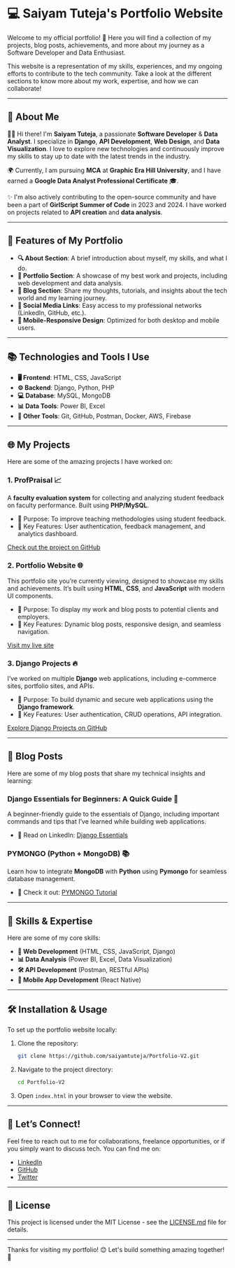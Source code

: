 
# 💻 Saiyam Tuteja's Portfolio Website

Welcome to my official portfolio! 🚀 Here you will find a collection of my projects, blog posts, achievements, and more about my journey as a Software Developer and Data Enthusiast.

This website is a representation of my skills, experiences, and my ongoing efforts to contribute to the tech community. Take a look at the different sections to know more about my work, expertise, and how we can collaborate!

---

## 📌 **About Me**

👨‍💻 Hi there! I'm **Saiyam Tuteja**, a passionate **Software Developer** & **Data Analyst**. I specialize in **Django**, **API Development**, **Web Design**, and **Data Visualization**. I love to explore new technologies and continuously improve my skills to stay up to date with the latest trends in the industry.

🌍 Currently, I am pursuing **MCA** at **Graphic Era Hill University**, and I have earned a **Google Data Analyst Professional Certificate** 🎓.

✨ I'm also actively contributing to the open-source community and have been a part of **GirlScript Summer of Code** in 2023 and 2024. I have worked on projects related to **API creation** and **data analysis**.

---

## 🚀 **Features of My Portfolio**

- **🔍 About Section**: A brief introduction about myself, my skills, and what I do.
- **📂 Portfolio Section**: A showcase of my best work and projects, including web development and data analysis.
- **📖 Blog Section**: Share my thoughts, tutorials, and insights about the tech world and my learning journey.
- **🔗 Social Media Links**: Easy access to my professional networks (LinkedIn, GitHub, etc.).
- **📲 Mobile-Responsive Design**: Optimized for both desktop and mobile users.

---

## 📚 **Technologies and Tools I Use**

- **🖥️ Frontend**: HTML, CSS, JavaScript
- **⚙️ Backend**: Django, Python, PHP
- **💻 Database**: MySQL, MongoDB
- **📊 Data Tools**: Power BI, Excel
- **🔧 Other Tools**: Git, GitHub, Postman, Docker, AWS, Firebase

---

## 🌐 **My Projects**

Here are some of the amazing projects I have worked on:

### 1. **ProfPraisal** 📈
A **faculty evaluation system** for collecting and analyzing student feedback on faculty performance. Built using **PHP/MySQL**.

- 🎯 Purpose: To improve teaching methodologies using student feedback.
- 🚀 Key Features: User authentication, feedback management, and analytics dashboard.

[Check out the project on GitHub](https://github.com/saiyamtuteja/profpraisal)

### 2. **Portfolio Website** 🌐
This portfolio site you’re currently viewing, designed to showcase my skills and achievements. It’s built using **HTML**, **CSS**, and **JavaScript** with modern UI components.

- 🎯 Purpose: To display my work and blog posts to potential clients and employers.
- 🚀 Key Features: Dynamic blog posts, responsive design, and seamless navigation.

[Visit my live site](https://saiyamtuteja.com)

### 3. **Django Projects** 🔥
I’ve worked on multiple **Django** web applications, including e-commerce sites, portfolio sites, and APIs.

- 🎯 Purpose: To build dynamic and secure web applications using the **Django framework**.
- 🚀 Key Features: User authentication, CRUD operations, API integration.

[Explore Django Projects on GitHub](https://github.com/saiyamtuteja/django-projects)

---

## 📝 **Blog Posts**

Here are some of my blog posts that share my technical insights and learning:

### **Django Essentials for Beginners: A Quick Guide 🚀**
A beginner-friendly guide to the essentials of Django, including important commands and tips that I’ve learned while building web applications.

- 📝 Read on LinkedIn: [Django Essentials](https://www.linkedin.com)

### **PYMONGO (Python + MongoDB) 📚**
Learn how to integrate **MongoDB** with **Python** using **Pymongo** for seamless database management.

- 📝 Check it out: [PYMONGO Tutorial](https://www.linkedin.com)

---

## 🎯 **Skills & Expertise**

Here are some of my core skills:

- **🔧 Web Development** (HTML, CSS, JavaScript, Django)
- **📊 Data Analysis** (Power BI, Excel, Data Visualization)
- **🛠️ API Development** (Postman, RESTful APIs)
- **📱 Mobile App Development** (React Native)

---

## 🛠️ **Installation & Usage**

To set up the portfolio website locally:

1. Clone the repository:
   ```bash
   git clone https://github.com/saiyamtuteja/Portfolio-V2.git
   ```
2. Navigate to the project directory:
   ```bash
   cd Portfolio-V2
   ```
3. Open `index.html` in your browser to view the website.

---

## 🤝 **Let’s Connect!**

Feel free to reach out to me for collaborations, freelance opportunities, or if you simply want to discuss tech. You can find me on:

- [LinkedIn](https://www.linkedin.com/in/saiyamtuteja)
- [GitHub](https://github.com/saiyamtuteja)
- [Twitter](https://twitter.com/saiyamtuteja)

---

## 📜 **License**

This project is licensed under the MIT License - see the [LICENSE.md](LICENSE.md) file for details.

---

Thanks for visiting my portfolio! 😊 Let's build something amazing together! 🚀
```

